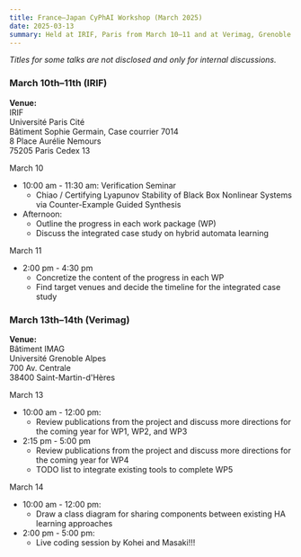 ```yaml
---
title: France–Japan CyPhAI Workshop (March 2025)
date: 2025-03-13
summary: Held at IRIF, Paris from March 10–11 and at Verimag, Grenoble from March 13-14
---
```


*Titles for some talks are not disclosed and only for internal discussions.*


### March 10th–11th (IRIF)
**Venue:**  
IRIF  
Université Paris Cité  
Bâtiment Sophie Germain, Case courrier 7014  
8 Place Aurélie Nemours  
75205 Paris Cedex 13  

March 10
+ 10:00 am - 11:30 am: Verification Seminar
  * Chiao / Certifying Lyapunov Stability of Black Box Nonlinear Systems via Counter-Example Guided Synthesis 
+ Afternoon:
  * Outline the progress in each work package (WP)
  * Discuss the integrated case study on hybrid automata learning

March 11
* 2:00 pm - 4:30 pm
  * Concretize the content of the progress in each WP
  * Find target venues and decide the timeline for the integrated case study


### March 13th–14th (Verimag)
**Venue:**  
Bâtiment IMAG  
Université Grenoble Alpes  
700 Av. Centrale  
38400 Saint-Martin-d'Hères  

March 13
+ 10:00 am - 12:00 pm:
  * Review publications from the project and discuss more directions for the coming year for WP1, WP2, and WP3
+ 2:15 pm - 5:00 pm
  * Review publications from the project and discuss more directions for the coming year for WP4
  * TODO list to integrate existing tools to complete WP5

March 14
+ 10:00 am - 12:00 pm:
  * Draw a class diagram for sharing components between existing HA learning approaches 
+ 2:00 pm - 5:00 pm:
  * Live coding session by Kohei and Masaki!!!
